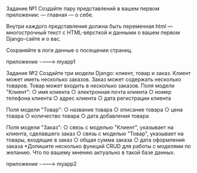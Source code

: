 Задание №1
Создайте пару представлений в вашем первом приложении:
— главная
— о себе.

Внутри каждого представления должна быть переменная html — многострочный текст с HTML-вёрсткой и данными о вашем первом Django-сайте и о вас.

Сохраняйте в логи данные о посещении страниц.

приложение ----> myapp1

Задание №2
Создайте три модели Django: клиент, товар и заказ. Клиент
может иметь несколько заказов. Заказ может содержать
несколько товаров. Товар может входить в несколько
заказов.
Поля модели "Клиент":
○ имя клиента
○ электронная почта клиента
○ номер телефона клиента
○ адрес клиента
○ дата регистрации клиента

Поля модели "Товар":
○ название товара
○ описание товара
○ цена товара
○ количество товара
○ дата добавления товара

Поля модели "Заказ":
○ связь с моделью "Клиент", указывает на клиента,
сделавшего заказ
○ связь с моделью "Товар", указывает на товары,
входящие в заказ
○ общая сумма заказа
○ дата оформления заказа
*Допишите несколько функций CRUD для работы с
моделями по желанию. Что по вашему мнению актуально в
такой базе данных.

приложение ----> myapp2

